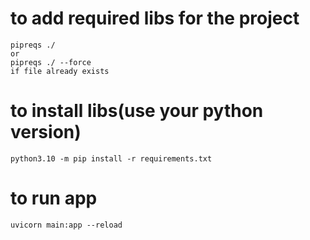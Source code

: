 # to add required libs for the project
```
pipreqs ./
or
pipreqs ./ --force
if file already exists
```

# to install libs(use your python version)
```
python3.10 -m pip install -r requirements.txt
```

# to run app
```
uvicorn main:app --reload
```